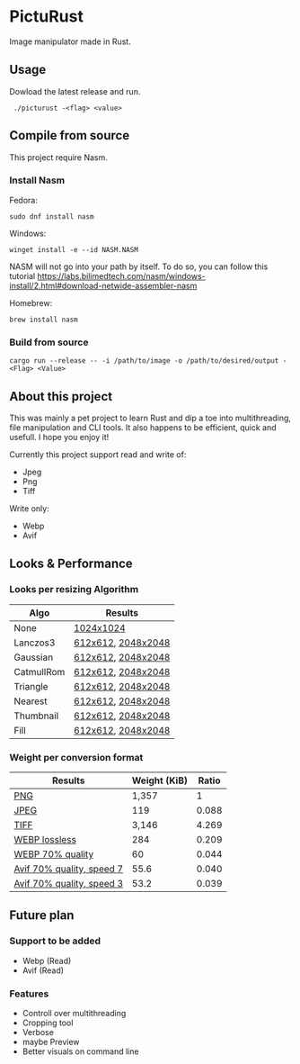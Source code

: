 # PictuRust

Image manipulator made in Rust.

## Usage
Dowload the latest release and run.

```
 ./picturust -<flag> <value>
``` 




## Compile from source

This project require Nasm.

### Install Nasm

Fedora: 
```
sudo dnf install nasm
```
Windows: 
```
winget install -e --id NASM.NASM
```
NASM will not go into your path by itself. To do so, you can follow this tutorial
https://labs.bilimedtech.com/nasm/windows-install/2.html#download-netwide-assembler-nasm

Homebrew: 
```
brew install nasm
```

### Build from source

```
cargo run --release -- -i /path/to/image -o /path/to/desired/output -<Flag> <Value>
```




## About this project

This was mainly a pet project to learn Rust and dip a toe into multithreading, file manipulation and CLI tools. 
It also happens to be efficient, quick and usefull.
I hope you enjoy it!


Currently this project support read and write of:
- Jpeg
- Png
- Tiff

Write only:
- Webp
- Avif



## Looks & Performance

### Looks per resizing Algorithm

|    Algo   |                                                                                    Results                                                                                    |
|-----------|-------------------------------------------------------------------------------------------------------------------------------------------------------------------------------|
|None       | [1024x1024](https://github.com/SoapyDev/PictuRust/blob/main/Assets/Initial.png)                                                                                               |
|Lanczos3   | [612x612](https://github.com/SoapyDev/PictuRust/blob/main/Assets/lanczos3_small.png), [2048x2048](https://github.com/SoapyDev/PictuRust/blob/main/Assets/lanczos3_big.png)    |
|Gaussian   | [612x612](https://github.com/SoapyDev/PictuRust/blob/main/Assets/gaussian_small.png), [2048x2048](https://github.com/SoapyDev/PictuRust/blob/main/Assets/gaussian_big.png)    |
|CatmullRom | [612x612](https://github.com/SoapyDev/PictuRust/blob/main/Assets/catmullrom_small.png), [2048x2048](https://github.com/SoapyDev/PictuRust/blob/main/Assets/catmullrom_big.png)|
|Triangle   | [612x612](https://github.com/SoapyDev/PictuRust/blob/main/Assets/triangle_small.png), [2048x2048](https://github.com/SoapyDev/PictuRust/blob/main/Assets/triangle_big.png)    |
|Nearest    | [612x612](https://github.com/SoapyDev/PictuRust/blob/main/Assets/nearest_small.png), [2048x2048](https://github.com/SoapyDev/PictuRust/blob/main/Assets/nearest_big.png)      |
|Thumbnail  | [612x612](https://github.com/SoapyDev/PictuRust/blob/main/Assets/thumbnail_small.png), [2048x2048](https://github.com/SoapyDev/PictuRust/blob/main/Assets/thumbnail_big.png)  |
|Fill       | [612x612](https://github.com/SoapyDev/PictuRust/blob/main/Assets/fill_small.png), [2048x2048](https://github.com/SoapyDev/PictuRust/blob/main/Assets/fill_big.png)            |


### Weight per conversion format

|                                         Results                                                     | Weight (KiB)| Ratio |
|-----------------------------------------------------------------------------------------------------|-------------|-------|
| [PNG](https://github.com/SoapyDev/PictuRust/blob/main/Assets/Initial.png)                           |    1,357    |   1   |
| [JPEG](https://github.com/SoapyDev/PictuRust/blob/main/Assets/jpeg_format.jpeg)                     |      119    | 0.088 |
| [TIFF](https://github.com/SoapyDev/PictuRust/blob/main/Assets/tiff_format.tiff)                     |    3,146    | 4.269 |
| [WEBP lossless](https://github.com/SoapyDev/PictuRust/blob/main/Assets/webp_lossless.webp)          |      284    | 0.209 |
| [WEBP 70% quality](https://github.com/SoapyDev/PictuRust/blob/main/Assets/webp_loss.webp)           |       60    | 0.044 |
| [Avif 70% quality, speed 7](https://github.com/SoapyDev/PictuRust/blob/main/Assets/avif_quick.avif) |       55.6  | 0.040 |
| [Avif 70% quality, speed 3](https://github.com/SoapyDev/PictuRust/blob/main/Assets/avif_slow.avif)  |       53.2  | 0.039 |


## Future plan
### Support to be added 

- Webp (Read)
- Avif (Read)

### Features

- Controll over multithreading
- Cropping tool
- Verbose
- maybe Preview
- Better visuals on command line
